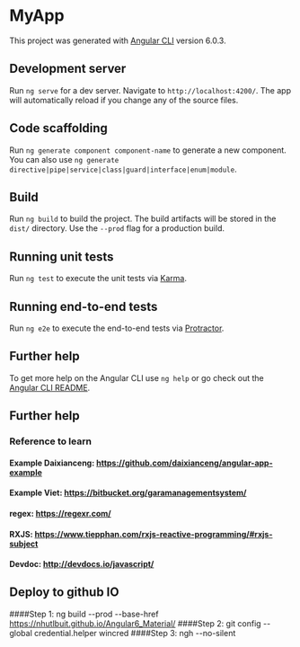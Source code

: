 # MyApp

This project was generated with [Angular CLI](https://github.com/angular/angular-cli) version 6.0.3.

## Development server

Run `ng serve` for a dev server. Navigate to `http://localhost:4200/`. The app will automatically reload if you change any of the source files.

## Code scaffolding

Run `ng generate component component-name` to generate a new component. You can also use `ng generate directive|pipe|service|class|guard|interface|enum|module`.

## Build

Run `ng build` to build the project. The build artifacts will be stored in the `dist/` directory. Use the `--prod` flag for a production build.

## Running unit tests

Run `ng test` to execute the unit tests via [Karma](https://karma-runner.github.io).

## Running end-to-end tests

Run `ng e2e` to execute the end-to-end tests via [Protractor](http://www.protractortest.org/).

## Further help

To get more help on the Angular CLI use `ng help` or go check out the [Angular CLI README](https://github.com/angular/angular-cli/blob/master/README.md).

## Further help

### Reference to learn
#### Example Daixianceng: https://github.com/daixianceng/angular-app-example
#### Example Viet: https://bitbucket.org/garamanagementsystem/
#### regex: https://regexr.com/
#### RXJS: https://www.tiepphan.com/rxjs-reactive-programming/#rxjs-subject
#### Devdoc: http://devdocs.io/javascript/

## Deploy to github IO
####Step 1: ng build --prod --base-href https://nhutlbuit.github.io/Angular6_Material/
####Step 2: git config --global credential.helper wincred
####Step 3: ngh --no-silent


